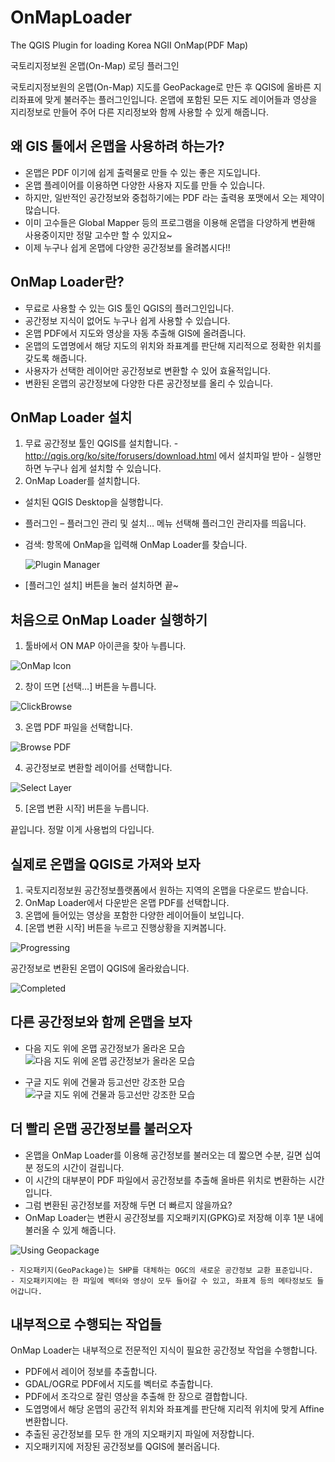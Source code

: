 # OnMapLoader
The QGIS Plugin for loading Korea NGII OnMap(PDF Map)

국토리지정보원 온맵(On-Map) 로딩 플러그인

국토리지정보원의 온맵(On-Map) 지도를 GeoPackage로 만든 후 QGIS에 올바른 지리좌표에 맞게 불러주는 플러그인입니다.
온맵에 포함된 모든 지도 레이어들과 영상을 지리정보로 만들어 주어 다른 지리정보와 함께 사용할 수 있게 해줍니다.

## 왜 GIS 툴에서 온맵을 사용하려 하는가?
  - 온맵은 PDF 이기에 쉽게 출력물로 만들 수 있는 좋은 지도입니다.
  - 온맵 플레이어를 이용하면 다양한 사용자 지도를 만들 수 있습니다.
  - 하지만, 일반적인 공간정보와 중첩하기에는 PDF 라는 출력용 포맷에서 오는 제약이 많습니다.
  - 이미 고수들은 Global Mapper 등의 프로그램을 이용해 온맵을 다양하게 변환해 사용중이지만 정말 고수만 할 수 있지요~
  - 이제 누구나 쉽게 온맵에 다양한 공간정보를 올려봅시다!!

## OnMap Loader란?
  - 무료로 사용할 수 있는 GIS 툴인 QGIS의 플러그인입니다.
  - 공간정보 지식이 없어도 누구나 쉽게 사용할 수 있습니다.
  - 온맵 PDF에서 지도와 영상을 자동 추출해 GIS에 올려줍니다.
  - 온맵의 도엽명에서 해당 지도의 위치와 좌표계를 판단해 지리적으로 정확한 위치를 갖도록 해줍니다.
  - 사용자가 선택한 레이어만 공간정보로 변환할 수 있어 효율적입니다.
  - 변환된 온맵의 공간정보에 다양한 다른 공간정보를 올리 수 있습니다.

## OnMap Loader 설치
  1. 무료 공간정보 툴인 QGIS를 설치합니다.
    - http://qgis.org/ko/site/forusers/download.html 에서 설치파일 받아
    - 실행만 하면 누구나 쉽게 설치할 수 있습니다.
  2. OnMap Loader를 설치합니다.
   - 설치된 QGIS Desktop을 실행합니다.
   - 플러그인 – 플러그인 관리 및 설치… 메뉴 선택해 플러그인 관리자를 띄웁니다.
   - 검색: 항목에 OnMap을 입력해 OnMap Loader를 찾습니다.

      ![Plugin Manager](images/install_pluginmamager.png)
   - [플러그인 설치] 버튼을 눌러 설치하면 끝~

## 처음으로 OnMap Loader 실행하기
  1. 툴바에서 ON MAP 아이콘을 찾아 누릅니다.

   ![OnMap Icon](images/toolbar_icon.png)

  2. 창이 뜨면 [선택…] 버튼을 누릅니다.

   ![ClickBrowse](images/dialog_browsebutton.png)

  3. 온맵 PDF 파일을 선택합니다.

   ![Browse PDF](images/dialog_browsepdf.png)

  4. 공간정보로 변환할 레이어를 선택합니다.

   ![Select Layer](images/dialog_layer.png)

  5. [온맵 변환 시작] 버튼을 누릅니다.

  끝입니다. 정말 이게 사용법의 다입니다.
    
## 실제로 온맵을 QGIS로 가져와 보자
  1. 국토지리정보원 공간정보플랫폼에서 원하는 지역의 온맵을 다운로드 받습니다.
  2. OnMap Loader에서 다운받은 온맵 PDF를 선택합니다.
  3. 온맵에 들어있는 영상을 포함한 다양한 레이어들이 보입니다.
  4. [온맵 변환 시작] 버튼을 누르고 진행상황을 지켜봅니다.

   ![Progressing](images/dialog_progress.png)

  공간정보로 변환된 온맵이 QGIS에 올라왔습니다.

   ![Completed](images/qgis_complete.png)

## 다른 공간정보와 함께 온맵을 보자
  * 다음 지도 위에 온맵 공간정보가 올라온 모습
  ![다음 지도 위에 온맵 공간정보가 올라온 모습](images/with_daummap.png)

  * 구글 지도 위에 건물과 등고선만 강조한 모습
  ![구글 지도 위에 건물과 등고선만 강조한 모습](images/with_googlemap.png)

## 더 빨리 온맵 공간정보를 불러오자
  - 온맵을 OnMap Loader를 이용해 공간정보를 불러오는 데 짧으면 수분, 길면 십여분 정도의 시간이 걸립니다.
  - 이 시간의 대부분이 PDF 파일에서 공간정보를 추출해 올바른 위치로 변환하는 시간입니다.
  - 그럼 변환된 공간정보를 저장해 두면 더 빠르지 않을까요?
  - OnMap Loader는 변환시 공간정보를 지오패키지(GPKG)로 저장해 이후 1분 내에 불러올 수 있게 해줍니다.

  ![Using Geopackage](images/use_geopackage.png)

    - 지오패키지(GeoPackage)는 SHP를 대체하는 OGC의 새로운 공간정보 교환 표준입니다.
    - 지오패키지에는 한 파일에 벡터와 영상이 모두 들어갈 수 있고, 좌표계 등의 메타정보도 들어갑니다.

## 내부적으로 수행되는 작업들
  OnMap Loader는 내부적으로 전문적인 지식이 필요한 공간정보 작업을 수행합니다.
  
  - PDF에서 레이어 정보를 추출합니다.
  - GDAL/OGR로 PDF에서 지도를 벡터로 추출합니다.
  - PDF에서 조각으로 잘린 영상을 추출해 한 장으로 결합합니다.
  - 도엽명에서 해당 온맵의 공간적 위치와 좌표계를 판단해 지리적 위치에 맞게 Affine 변환합니다.
  - 추출된 공간정보를 모두 한 개의 지오패키지 파일에 저장합니다.
  - 지오패키지에 저장된 공간정보를 QGIS에 불러옵니다.
  
